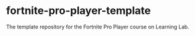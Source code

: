 # fortnite-pro-player-template
The template repository for the Fortnite Pro Player course on Learning Lab.
